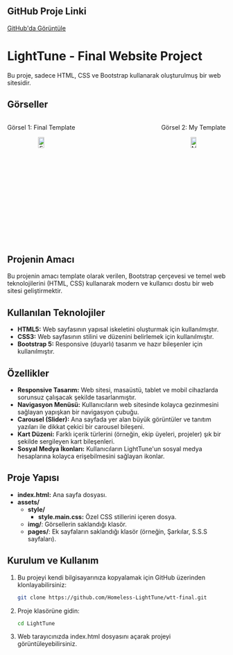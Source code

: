 ## GitHub Proje Linki

[GitHub'da Görüntüle](https://github.com/Homeless-LightTune/wtt-final)


# LightTune - Final Website Project

Bu proje, sadece HTML, CSS ve Bootstrap kullanarak oluşturulmuş bir web sitesidir.

## Görseller

<link href="https://cdn.jsdelivr.net/npm/bootstrap@5.3.3/dist/css/bootstrap.min.css" rel="stylesheet" integrity="sha384-QWTKZyjpPEjISv5WaRU9OFeRpok6YctnYmDr5pNlyT2bRjXh0JMhjY6hW+ALEwIH" crossorigin="anonymous">
<div float="left" class="row justify-content-center" style="display: flex; justify-content: space-between;">
  <div class="col" style="text-align: center;">
    <p>Görsel 1: Final Template</p>
    <img src="https://i.ibb.co/khQpjf3/Final-Template.jpg" alt="Final Template" border="0" style="width: 30%;"/>
  </div>
  <div class="col" style="text-align: center;">
    <p>Görsel 2: My Template</p>
    <img src="https://i.ibb.co/k4tV958/My-Template.png" alt="My Template" border="0" style="width: 30%;"/>
  </div>
</div>

## Projenin Amacı

Bu projenin amacı template olarak verilen, Bootstrap çerçevesi ve temel web teknolojilerini (HTML, CSS) kullanarak modern ve kullanıcı dostu bir web sitesi geliştirmektir.

## Kullanılan Teknolojiler

- **HTML5:** Web sayfasının yapısal iskeletini oluşturmak için kullanılmıştır.
- **CSS3:** Web sayfasının stilini ve düzenini belirlemek için kullanılmıştır.
- **Bootstrap 5:** Responsive (duyarlı) tasarım ve hazır bileşenler için kullanılmıştır.

## Özellikler

- **Responsive Tasarım:** Web sitesi, masaüstü, tablet ve mobil cihazlarda sorunsuz çalışacak şekilde tasarlanmıştır.
- **Navigasyon Menüsü:** Kullanıcıların web sitesinde kolayca gezinmesini sağlayan yapışkan bir navigasyon çubuğu.
- **Carousel (Slider):** Ana sayfada yer alan büyük görüntüler ve tanıtım yazıları ile dikkat çekici bir carousel bileşeni.
- **Kart Düzeni:** Farklı içerik türlerini (örneğin, ekip üyeleri, projeler) şık bir şekilde sergileyen kart bileşenleri.
- **Sosyal Medya İkonları:** Kullanıcıların LightTune'un sosyal medya hesaplarına kolayca erişebilmesini sağlayan ikonlar.

## Proje Yapısı

- **index.html:** Ana sayfa dosyası.
- **assets/**
  - **style/**
    - **style.main.css:** Özel CSS stillerini içeren dosya.
  - **img/**: Görsellerin saklandığı klasör.
  - **pages/**: Ek sayfaların saklandığı klasör (örneğin, Şarkılar, S.S.S sayfaları).

## Kurulum ve Kullanım

1. Bu projeyi kendi bilgisayarınıza kopyalamak için GitHub üzerinden klonlayabilirsiniz:
   ```bash
   git clone https://github.com/Homeless-LightTune/wtt-final.git
   ```

2. Proje klasörüne gidin:
   ```bash
   cd LightTune
   ```
   
3. Web tarayıcınızda index.html dosyasını açarak projeyi görüntüleyebilirsiniz.

